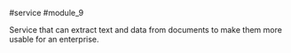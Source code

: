 #service #module_9

Service that can extract text and data from documents to make them more usable for an enterprise.
